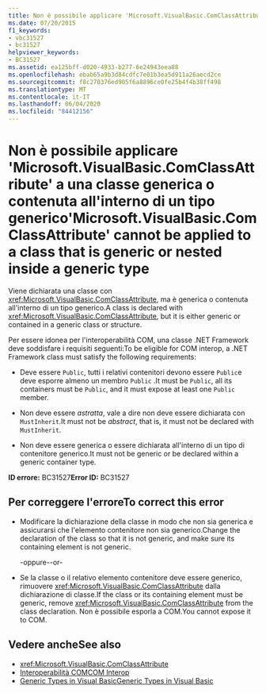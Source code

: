 ```yaml
---
title: Non è possibile applicare 'Microsoft.VisualBasic.ComClassAttribute' a una classe generica o contenuta all'interno di un tipo generico
ms.date: 07/20/2015
f1_keywords:
- vbc31527
- bc31527
helpviewer_keywords:
- BC31527
ms.assetid: ea125bff-d020-4933-b277-6e24943eea88
ms.openlocfilehash: ebab65a9b3d84cdfc7e01b3ea5d911a26aecd2ce
ms.sourcegitcommit: f8c270376ed905f6a8896ce0fe25b4f4b38ff498
ms.translationtype: MT
ms.contentlocale: it-IT
ms.lasthandoff: 06/04/2020
ms.locfileid: "84412156"
---
```

# <a name="microsoftvisualbasiccomclassattribute-cannot-be-applied-to-a-class-that-is-generic-or-nested-inside-a-generic-type"></a><span data-ttu-id="c13d7-102">Non è possibile applicare 'Microsoft.VisualBasic.ComClassAttribute' a una classe generica o contenuta all'interno di un tipo generico</span><span class="sxs-lookup"><span data-stu-id="c13d7-102">'Microsoft.VisualBasic.ComClassAttribute' cannot be applied to a class that is generic or nested inside a generic type</span></span>
<span data-ttu-id="c13d7-103">Viene dichiarata una classe con <xref:Microsoft.VisualBasic.ComClassAttribute>, ma è generica o contenuta all'interno di un tipo generico.</span><span class="sxs-lookup"><span data-stu-id="c13d7-103">A class is declared with <xref:Microsoft.VisualBasic.ComClassAttribute>, but it is either generic or contained in a generic class or structure.</span></span>  
  
 <span data-ttu-id="c13d7-104">Per essere idonea per l'interoperabilità COM, una classe .NET Framework deve soddisfare i requisiti seguenti:</span><span class="sxs-lookup"><span data-stu-id="c13d7-104">To be eligible for COM interop, a .NET Framework class must satisfy the following requirements:</span></span>  
  
- <span data-ttu-id="c13d7-105">Deve essere `Public`, tutti i relativi contenitori devono essere `Public`e deve esporre almeno un membro `Public` .</span><span class="sxs-lookup"><span data-stu-id="c13d7-105">It must be `Public`, all its containers must be `Public`, and it must expose at least one `Public` member.</span></span>  
  
- <span data-ttu-id="c13d7-106">Non deve essere *astratta*, vale a dire non deve essere dichiarata con `MustInherit`.</span><span class="sxs-lookup"><span data-stu-id="c13d7-106">It must not be *abstract*, that is, it must not be declared with `MustInherit`.</span></span>  
  
- <span data-ttu-id="c13d7-107">Non deve essere generica o essere dichiarata all'interno di un tipo di contenitore generico.</span><span class="sxs-lookup"><span data-stu-id="c13d7-107">It must not be generic or be declared within a generic container type.</span></span>  
  
 <span data-ttu-id="c13d7-108">**ID errore:** BC31527</span><span class="sxs-lookup"><span data-stu-id="c13d7-108">**Error ID:** BC31527</span></span>  
  
## <a name="to-correct-this-error"></a><span data-ttu-id="c13d7-109">Per correggere l'errore</span><span class="sxs-lookup"><span data-stu-id="c13d7-109">To correct this error</span></span>  
  
- <span data-ttu-id="c13d7-110">Modificare la dichiarazione della classe in modo che non sia generica e assicurarsi che l'elemento contenitore non sia generico.</span><span class="sxs-lookup"><span data-stu-id="c13d7-110">Change the declaration of the class so that it is not generic, and make sure its containing element is not generic.</span></span>  
  
     <span data-ttu-id="c13d7-111">-oppure-</span><span class="sxs-lookup"><span data-stu-id="c13d7-111">-or-</span></span>  
  
- <span data-ttu-id="c13d7-112">Se la classe o il relativo elemento contenitore deve essere generico, rimuovere <xref:Microsoft.VisualBasic.ComClassAttribute> dalla dichiarazione di classe.</span><span class="sxs-lookup"><span data-stu-id="c13d7-112">If the class or its containing element must be generic, remove <xref:Microsoft.VisualBasic.ComClassAttribute> from the class declaration.</span></span> <span data-ttu-id="c13d7-113">Non è possibile esporla a COM.</span><span class="sxs-lookup"><span data-stu-id="c13d7-113">You cannot expose it to COM.</span></span>  
  
## <a name="see-also"></a><span data-ttu-id="c13d7-114">Vedere anche</span><span class="sxs-lookup"><span data-stu-id="c13d7-114">See also</span></span>

- <xref:Microsoft.VisualBasic.ComClassAttribute>
- [<span data-ttu-id="c13d7-115">Interoperabilità COM</span><span class="sxs-lookup"><span data-stu-id="c13d7-115">COM Interop</span></span>](../programming-guide/com-interop/index.md)
- [<span data-ttu-id="c13d7-116">Generic Types in Visual Basic</span><span class="sxs-lookup"><span data-stu-id="c13d7-116">Generic Types in Visual Basic</span></span>](../programming-guide/language-features/data-types/generic-types.md)
